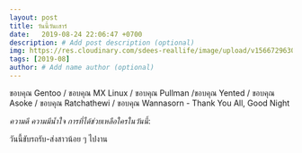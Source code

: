 ```yaml
---
layout: post
title: วันนี้วันเสาร์
date:   2019-08-24 22:06:47 +0700
description: # Add post description (optional)
img: https://res.cloudinary.com/sdees-reallife/image/upload/v1566729630/Screenshot-2019-08.png # Add image post (optional)
tags: [2019-08]
author: # Add name author (optional)
---
```

ขอบคุณ Gentoo / ขอบคุณ MX Linux / ขอบคุณ Pullman /ขอบคุณ Yented / ขอบคุณ Asoke / ขอบคุณ Ratchathewi / ขอบคุณ Wannasorn - Thank You All, Good Night

<i class="fa fa-child" style="color:plum"></i>

*ความดี ความมีน้ำใจ การที่ได้ช่วยเหลือใครในวันนี้*:

วันนี้ขับรถรับ-ส่งสาวน้อย ๆ ไปงาน
